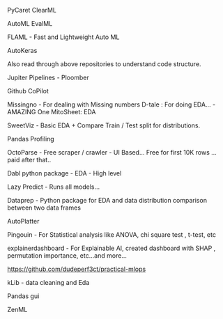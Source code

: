 PyCaret
ClearML

AutoML
EvalML

FLAML - Fast and Lightweight Auto ML

AutoKeras

Also read through above repositories to understand code structure.


Jupiter Pipelines - Ploomber

Github CoPilot

Missingno - For dealing with Missing numbers
D-tale : For doing EDA… - AMAZING One
MitoSheet: EDA 

SweetViz - Basic EDA + Compare Train / Test split for distributions.

Pandas Profiling

OctoParse - Free scraper / crawler - UI Based… Free for first 10K rows …paid after that..

Dabl python package - EDA - High level

Lazy Predict - Runs all models…

Dataprep - Python package for EDA and data distribution comparison between two data frames

AutoPlatter

Pingouin - For Statistical analysis like ANOVA, chi square test , t-test, etc

explainerdashboard - For Explainable AI, created dashboard with SHAP , permutation importance, etc…and more…

https://github.com/dudeperf3ct/practical-mlops


kLib - data cleaning and Eda

Pandas gui

ZenML
